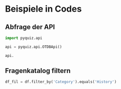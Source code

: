# Beispiele in Codes

## Abfrage der API 

```python
import pyquiz.api

api = pyquiz.api.OTDBApi()

api.
```




## Fragenkatalog filtern

```python
df_fil = df.filter_by('Category').equals('History')
```
